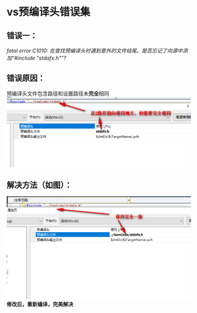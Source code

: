 # vs预编译头错误集

##  错误一：
*fatal error C1010: 在查找预编译头时遇到意外的文件结尾。是否忘记了向源中添加“#include "stdafx.h"”?*
## 错误原因：
预编译头文件包含路径和设置路径未**完全**相同
![](../图片资源/错误1.png)
## 解决方法（如图）：
![](../图片资源/解决1.png)
**修改后，重新编译，完美解决**